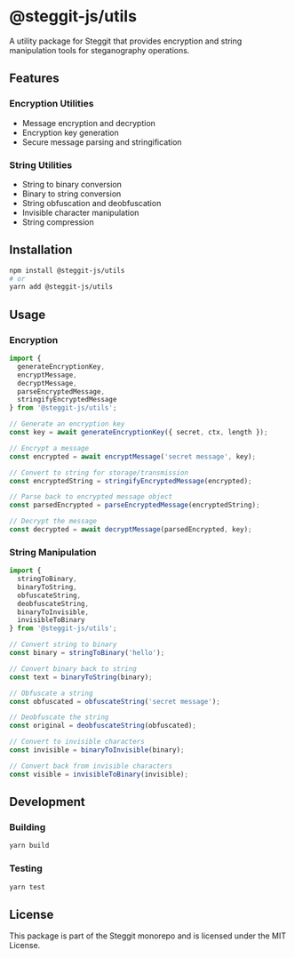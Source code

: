 # @steggit-js/utils

A utility package for Steggit that provides encryption and string manipulation tools for steganography operations.

## Features

### Encryption Utilities
- Message encryption and decryption
- Encryption key generation
- Secure message parsing and stringification

### String Utilities
- String to binary conversion
- Binary to string conversion
- String obfuscation and deobfuscation
- Invisible character manipulation
- String compression

## Installation

```bash
npm install @steggit-js/utils
# or
yarn add @steggit-js/utils
```

## Usage

### Encryption

```typescript
import { 
  generateEncryptionKey,
  encryptMessage,
  decryptMessage,
  parseEncryptedMessage,
  stringifyEncryptedMessage
} from '@steggit-js/utils';

// Generate an encryption key
const key = await generateEncryptionKey({ secret, ctx, length });

// Encrypt a message
const encrypted = await encryptMessage('secret message', key);

// Convert to string for storage/transmission
const encryptedString = stringifyEncryptedMessage(encrypted);

// Parse back to encrypted message object
const parsedEncrypted = parseEncryptedMessage(encryptedString);

// Decrypt the message
const decrypted = await decryptMessage(parsedEncrypted, key);
```

### String Manipulation

```typescript
import {
  stringToBinary,
  binaryToString,
  obfuscateString,
  deobfuscateString,
  binaryToInvisible,
  invisibleToBinary
} from '@steggit-js/utils';

// Convert string to binary
const binary = stringToBinary('hello');

// Convert binary back to string
const text = binaryToString(binary);

// Obfuscate a string
const obfuscated = obfuscateString('secret message');

// Deobfuscate the string
const original = deobfuscateString(obfuscated);

// Convert to invisible characters
const invisible = binaryToInvisible(binary);

// Convert back from invisible characters
const visible = invisibleToBinary(invisible);
```

## Development

### Building

```bash
yarn build
```

### Testing

```bash
yarn test
```

## License

This package is part of the Steggit monorepo and is licensed under the MIT License.
